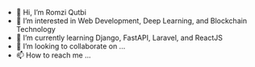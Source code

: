 - 👋 Hi, I’m Romzi Qutbi
- 👀 I’m interested in Web Development, Deep Learning, and Blockchain Technology
- 🌱 I’m currently learning Django, FastAPI, Laravel, and ReactJS
- 💞️ I’m looking to collaborate on ...
- 📫 How to reach me ...

<!---
rmzq/rmzq is a ✨ special ✨ repository because its `README.md` (this file) appears on your GitHub profile.
You can click the Preview link to take a look at your changes.
--->
